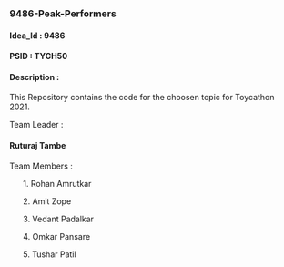 ### 9486-Peak-Performers

#### Idea_Id : 9486
#### PSID : TYCH50

#### Description : 
This Repository contains the code for the choosen topic for Toycathon 2021.


Team Leader : <br> 
#### Ruturaj Tambe

Team Members : <ol> 1. Rohan Amrutkar </ol>
                <ol> 2. Amit Zope </ol>
               <ol> 3. Vedant Padalkar </ol>
               <ol> 4. Omkar Pansare </ol>
               <ol> 5. Tushar Patil </ol>
            
